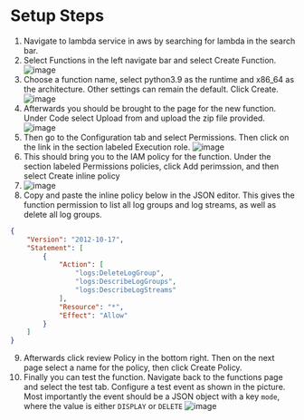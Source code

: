 # Setup Steps

1. Navigate to lambda service in aws by searching for lambda in the search bar.
2. Select Functions in the left navigate bar and select Create Function.
![image](https://user-images.githubusercontent.com/46607985/180625874-5b139982-394c-42e6-9d6a-67ed4aed9a02.png)
3. Choose a function name, select python3.9 as the runtime and x86_64 as the architecture. Other settings can remain the default. Click Create.
![image](https://user-images.githubusercontent.com/46607985/180625913-4570866a-e79b-47a5-a9f1-37e691046a30.png)
4. Afterwards you should be brought to the page for the new function. Under Code select Upload from and upload the zip file provided.
![image](https://user-images.githubusercontent.com/46607985/180625928-a9f34c96-cb1f-4b56-a5da-df5c3f5efc13.png)
5. Then go to the Configuration tab and select Permissions. Then click on the link in the section labeled Execution role.
![image](https://user-images.githubusercontent.com/46607985/180625940-b6628c2b-dd87-42d4-a024-c669b5ef5251.png)
6. This should bring you to the IAM policy for the function. Under the section labeled Permissions policies, click Add perimssion, and then select Create inline policy
7. ![image](https://user-images.githubusercontent.com/46607985/180625951-c3382e11-adc6-4918-bd6b-820464f92821.png)
8. Copy and paste the inline policy below in the JSON editor. This gives the function permission to list all log groups and log streams, as well as delete all log groups.

```json
{
    "Version": "2012-10-17",
    "Statement": [
        {
            "Action": [
                "logs:DeleteLogGroup",
                "logs:DescribeLogGroups",
                "logs:DescribeLogStreams"
            ],
            "Resource": "*",
            "Effect": "Allow"
        }
    ]
}
```
9. Afterwards click review Policy in the bottom right. Then on the next page select a name for the policy, then click Create Policy.
10. Finally you can test the function. Navigate back to the functions page and select the test tab. Configure a test event as shown in the picture. Most importantly the event should be a JSON object with a key `mode`, where the value is either `DISPLAY` or `DELETE`
![image](https://user-images.githubusercontent.com/46607985/180626089-57634128-ba69-4709-9770-e544f23c27eb.png)
